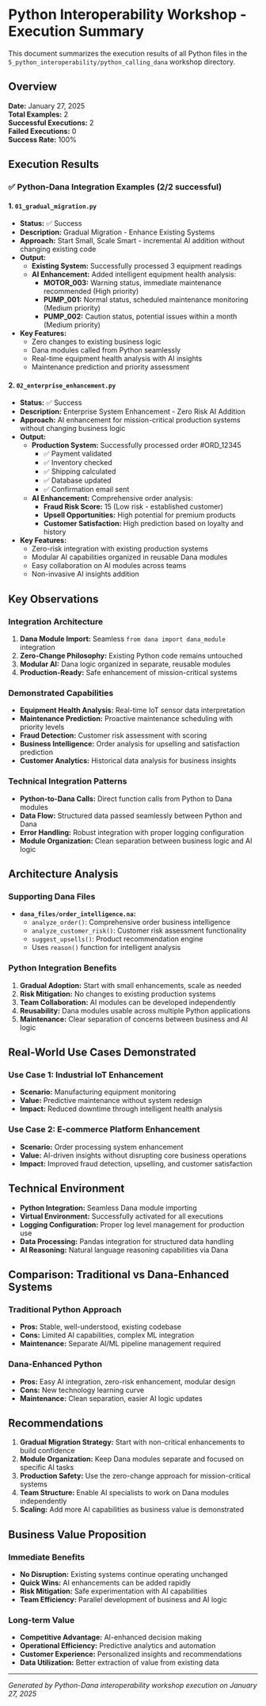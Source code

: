 # Python Interoperability Workshop - Execution Summary

This document summarizes the execution results of all Python files in the `5_python_interoperability/python_calling_dana` workshop directory.

## Overview

**Date:** January 27, 2025  
**Total Examples:** 2  
**Successful Executions:** 2  
**Failed Executions:** 0  
**Success Rate:** 100%

## Execution Results

### ✅ Python-Dana Integration Examples (2/2 successful)

#### 1. `01_gradual_migration.py`
- **Status:** ✅ Success
- **Description:** Gradual Migration - Enhance Existing Systems
- **Approach:** Start Small, Scale Smart - incremental AI addition without changing existing code
- **Output:** 
  - **Existing System:** Successfully processed 3 equipment readings
  - **AI Enhancement:** Added intelligent equipment health analysis:
    - **MOTOR_003:** Warning status, immediate maintenance recommended (High priority)
    - **PUMP_001:** Normal status, scheduled maintenance monitoring (Medium priority)  
    - **PUMP_002:** Caution status, potential issues within a month (Medium priority)
- **Key Features:** 
  - Zero changes to existing business logic
  - Dana modules called from Python seamlessly
  - Real-time equipment health analysis with AI insights
  - Maintenance prediction and priority assessment

#### 2. `02_enterprise_enhancement.py`
- **Status:** ✅ Success
- **Description:** Enterprise System Enhancement - Zero Risk AI Addition
- **Approach:** AI enhancement for mission-critical production systems without changing business logic
- **Output:**
  - **Production System:** Successfully processed order #ORD_12345
    - ✅ Payment validated
    - ✅ Inventory checked  
    - ✅ Shipping calculated
    - ✅ Database updated
    - ✅ Confirmation email sent
  - **AI Enhancement:** Comprehensive order analysis:
    - **Fraud Risk Score:** 15 (Low risk - established customer)
    - **Upsell Opportunities:** High potential for premium products
    - **Customer Satisfaction:** High prediction based on loyalty and history
- **Key Features:**
  - Zero-risk integration with existing production systems
  - Modular AI capabilities organized in reusable Dana modules
  - Easy collaboration on AI modules across teams
  - Non-invasive AI insights addition

## Key Observations

### Integration Architecture
1. **Dana Module Import:** Seamless `from dana import dana_module` integration
2. **Zero-Change Philosophy:** Existing Python code remains untouched
3. **Modular AI:** Dana logic organized in separate, reusable modules
4. **Production-Ready:** Safe enhancement of mission-critical systems

### Demonstrated Capabilities
- **Equipment Health Analysis:** Real-time IoT sensor data interpretation
- **Maintenance Prediction:** Proactive maintenance scheduling with priority levels
- **Fraud Detection:** Customer risk assessment with scoring
- **Business Intelligence:** Order analysis for upselling and satisfaction prediction
- **Customer Analytics:** Historical data analysis for business insights

### Technical Integration Patterns
- **Python-to-Dana Calls:** Direct function calls from Python to Dana modules
- **Data Flow:** Structured data passed seamlessly between Python and Dana
- **Error Handling:** Robust integration with proper logging configuration
- **Module Organization:** Clean separation between business logic and AI logic

## Architecture Analysis

### Supporting Dana Files
- **`dana_files/order_intelligence.na`:** 
  - `analyze_order()`: Comprehensive order business intelligence
  - `analyze_customer_risk()`: Customer risk assessment functionality
  - `suggest_upsells()`: Product recommendation engine
  - Uses `reason()` function for intelligent analysis

### Python Integration Benefits
1. **Gradual Adoption:** Start with small enhancements, scale as needed
2. **Risk Mitigation:** No changes to existing production systems
3. **Team Collaboration:** AI modules can be developed independently
4. **Reusability:** Dana modules usable across multiple Python applications
5. **Maintenance:** Clear separation of concerns between business and AI logic

## Real-World Use Cases Demonstrated

### Use Case 1: Industrial IoT Enhancement
- **Scenario:** Manufacturing equipment monitoring
- **Value:** Predictive maintenance without system redesign
- **Impact:** Reduced downtime through intelligent health analysis

### Use Case 2: E-commerce Platform Enhancement  
- **Scenario:** Order processing system enhancement
- **Value:** AI-driven insights without disrupting core business operations
- **Impact:** Improved fraud detection, upselling, and customer satisfaction

## Technical Environment

- **Python Integration:** Seamless Dana module importing
- **Virtual Environment:** Successfully activated for all executions
- **Logging Configuration:** Proper log level management for production use
- **Data Processing:** Pandas integration for structured data handling
- **AI Reasoning:** Natural language reasoning capabilities via Dana

## Comparison: Traditional vs Dana-Enhanced Systems

### Traditional Python Approach
- **Pros:** Stable, well-understood, existing codebase
- **Cons:** Limited AI capabilities, complex ML integration
- **Maintenance:** Separate AI/ML pipeline management required

### Dana-Enhanced Python
- **Pros:** Easy AI integration, zero-risk enhancement, modular design
- **Cons:** New technology learning curve
- **Maintenance:** Clean separation, easier AI logic updates

## Recommendations

1. **Gradual Migration Strategy:** Start with non-critical enhancements to build confidence
2. **Module Organization:** Keep Dana modules separate and focused on specific AI tasks
3. **Production Safety:** Use the zero-change approach for mission-critical systems
4. **Team Structure:** Enable AI specialists to work on Dana modules independently
5. **Scaling:** Add more AI capabilities as business value is demonstrated

## Business Value Proposition

### Immediate Benefits
- **No Disruption:** Existing systems continue operating unchanged
- **Quick Wins:** AI enhancements can be added rapidly
- **Risk Mitigation:** Safe experimentation with AI capabilities
- **Team Efficiency:** Parallel development of business and AI logic

### Long-term Value
- **Competitive Advantage:** AI-enhanced decision making
- **Operational Efficiency:** Predictive analytics and automation
- **Customer Experience:** Personalized insights and recommendations
- **Data Utilization:** Better extraction of value from existing data

---

*Generated by Python-Dana interoperability workshop execution on January 27, 2025* 
